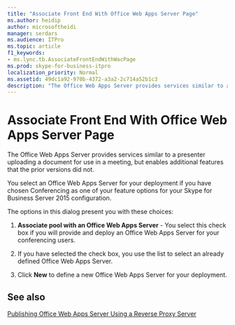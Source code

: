 ```yaml
---
title: "Associate Front End With Office Web Apps Server Page"
ms.author: heidip
author: microsoftheidi
manager: serdars
ms.audience: ITPro
ms.topic: article
f1_keywords:
- ms.lync.tb.AssociateFrontEndWithWacPage
ms.prod: skype-for-business-itpro
localization_priority: Normal
ms.assetid: 49dc1a92-970b-4372-a3a2-2c714a52b1c3
description: "The Office Web Apps Server provides services similar to a presenter uploading a document for use in a meeting, but enables additional features that the prior versions did not."
---
```


# Associate Front End With Office Web Apps Server Page
 
The Office Web Apps Server provides services similar to a presenter uploading a document for use in a meeting, but enables additional features that the prior versions did not.
  
You select an Office Web Apps Server for your deployment if you have chosen Conferencing as one of your feature options for your Skype for Business Server 2015 configuration.
  
The options in this dialog present you with these choices:
  
1. **Associate pool with an Office Web Apps Server** - You select this check box if you will provide and deploy an Office Web Apps Server for your conferencing users.
    
2. If you have selected the check box, you use the list to select an already defined Office Web Apps Server.
    
3. Click **New** to define a new Office Web Apps Server for your deployment.
    
## See also

[Publishing Office Web Apps Server Using a Reverse Proxy Server](http://technet.microsoft.com/library/0babe39f-c4b9-46f0-995a-33dc99c2be03.aspx)